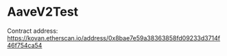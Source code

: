 # AaveV2Test


Contract address:
https://kovan.etherscan.io/address/0x8bae7e59a38363858fd09233d3714f46f754ca54
